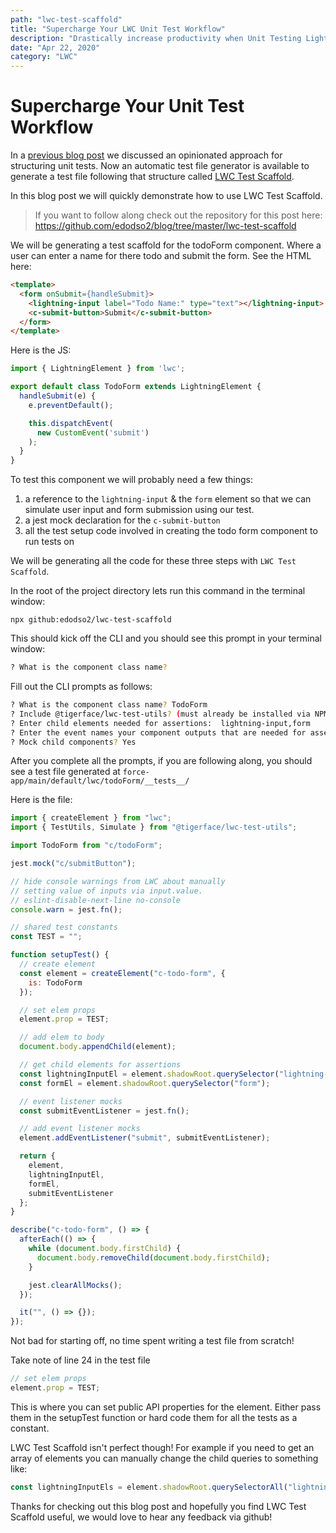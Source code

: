```yaml
---
path: "lwc-test-scaffold"
title: "Supercharge Your LWC Unit Test Workflow"
description: "Drastically increase productivity when Unit Testing Lightning Web Components (LWC)"
date: "Apr 22, 2020"
category: "LWC"
---
```


# Supercharge Your Unit Test Workflow

In a [previous blog post](https://tigerfacesystems.com/blog/lwc-unit-test-structure) we discussed an opinionated approach for structuring unit tests. Now an automatic test file generator is available to generate a test file following that structure called [LWC Test Scaffold](https://github.com/edodso2/lwc-test-scaffold). 

In this blog post we will quickly demonstrate how to use LWC Test Scaffold.

> If you want to follow along check out the repository for this post here: https://github.com/edodso2/blog/tree/master/lwc-test-scaffold

We will be generating a test scaffold for the todoForm component. Where a user can enter a name for there todo and submit the form. See the HTML here:

```HTML
<template>
  <form onSubmit={handleSubmit}>
    <lightning-input label="Todo Name:" type="text"></lightning-input>
    <c-submit-button>Submit</c-submit-button>
  </form>
</template>
```

Here is the JS:

```JavaScript
import { LightningElement } from 'lwc';

export default class TodoForm extends LightningElement {
  handleSubmit(e) {
    e.preventDefault();

    this.dispatchEvent(
      new CustomEvent('submit')
    );
  }
}
```

To test this component we will probably need a few things:

1. a reference to the `lightning-input` & the `form` element so that we can simulate user input and form submission using our test.
2. a jest mock declaration for the `c-submit-button`
3. all the test setup code involved in creating the todo form component to run tests on

We will be generating all the code for these three steps with `LWC Test Scaffold`.

In the root of the project directory lets run this command in the terminal window:
```
npx github:edodso2/lwc-test-scaffold
```

This should kick off the CLI and you should see this prompt in your terminal window:
```bash
? What is the component class name?
```

Fill out the CLI prompts as follows:
```bash
? What is the component class name? TodoForm
? Include @tigerface/lwc-test-utils? (must already be installed via NPM) Yes
? Enter child elements needed for assertions:  lightning-input,form
? Enter the event names your component outputs that are needed for assertions:  submit
? Mock child components? Yes
```

After you complete all the prompts, if you are following along, you should see a test file generated at `force-app/main/default/lwc/todoForm/__tests__/`

Here is the file:
```JavaScript
import { createElement } from "lwc";
import { TestUtils, Simulate } from "@tigerface/lwc-test-utils";

import TodoForm from "c/todoForm";

jest.mock("c/submitButton");

// hide console warnings from LWC about manually
// setting value of inputs via input.value.
// eslint-disable-next-line no-console
console.warn = jest.fn();

// shared test constants
const TEST = "";

function setupTest() {
  // create element
  const element = createElement("c-todo-form", {
    is: TodoForm
  });

  // set elem props
  element.prop = TEST;

  // add elem to body
  document.body.appendChild(element);

  // get child elements for assertions
  const lightningInputEl = element.shadowRoot.querySelector("lightning-input");
  const formEl = element.shadowRoot.querySelector("form");

  // event listener mocks
  const submitEventListener = jest.fn();

  // add event listener mocks
  element.addEventListener("submit", submitEventListener);

  return {
    element,
    lightningInputEl,
    formEl,
    submitEventListener
  };
}

describe("c-todo-form", () => {
  afterEach(() => {
    while (document.body.firstChild) {
      document.body.removeChild(document.body.firstChild);
    }

    jest.clearAllMocks();
  });

  it("", () => {});
});
```

Not bad for starting off, no time spent writing a test file from scratch!

Take note of line 24 in the test file 
```JavaScript
// set elem props
element.prop = TEST;
```

This is where you can set public API properties for the element. Either pass them in the setupTest function or hard code them for all the tests as a constant.

LWC Test Scaffold isn't perfect though! For example if you need to get an array of elements you can manually change the child queries to something like:
```JavaScript
const lightningInputEls = element.shadowRoot.querySelectorAll("lightning-input");
```

Thanks for checking out this blog post and hopefully you find LWC Test Scaffold useful, we would love to hear any feedback via github!